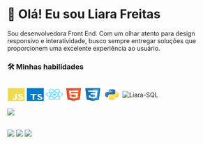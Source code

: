 

# 👋 Olá! Eu sou Liara Freitas

Sou desenvolvedora Front End. Com um olhar atento para design responsivo e interatividade, busco sempre entregar soluções que proporcionem uma excelente experiência ao usuário.

### 🛠 Minhas habilidades
<div style="display: inline_block"><br>
  <img align="center" alt="Liara-Js" height="30" width="40" src="https://raw.githubusercontent.com/devicons/devicon/master/icons/javascript/javascript-plain.svg">
  <img align="center" alt="Liara-Ts" height="30" width="40" src="https://raw.githubusercontent.com/devicons/devicon/master/icons/typescript/typescript-plain.svg">
  <img align="center" alt="Liara-React" height="30" width="40" src="https://raw.githubusercontent.com/devicons/devicon/master/icons/react/react-original.svg">
  <img align="center" alt="Liara-HTML" height="30" width="40" src="https://raw.githubusercontent.com/devicons/devicon/master/icons/html5/html5-original.svg">
  <img align="center" alt="Liara-CSS" height="30" width="40" src="https://raw.githubusercontent.com/devicons/devicon/master/icons/css3/css3-original.svg">
  <img align="center" alt="Liara-Python" height="30" width="40" src="https://raw.githubusercontent.com/devicons/devicon/master/icons/python/python-original.svg">
  <img align="center" alt="Liara-SQL"  height="60" width="60" src="https://cdn.jsdelivr.net/gh/devicons/devicon@latest/icons/mysql/mysql-original-wordmark.svg" />
          
</div>

<br>
  
<div>
<a href = "https://github.com/LiaraFreitas/LiaraFreitas">
<img height="180em" src = "https://github-readme-stats.vercel.app/api?username=LiaraFreitas&theme=dracula&show_icons=true"/>
<!---<img height="180em" src = "https://github-readme-stats.vercel.app/api/top-langs/?username=LiaraFreitas&layout=compact&langs_count=16&theme=dracula"/>
</div> -->

##

  <a href="https://instagram.com/https:/liara.freitas/" target="_blank"><img src="https://img.shields.io/badge/-Instagram-%23E4405F?style=for-the-badge&logo=instagram&logoColor=white" target="_blank"></a>
  <a href = "mailto:liara.oliveira12@gmail.com"><img src="https://img.shields.io/badge/-Gmail-%23333?style=for-the-badge&logo=gmail&logoColor=white" target="_blank"></a>
  <a href=" www.linkedin.com/in/liara-freitas" target="_blank"><img src="https://img.shields.io/badge/-LinkedIn-%230077B5?style=for-the-badge&logo=linkedin&logoColor=white" target="_blank"></a> 
  


